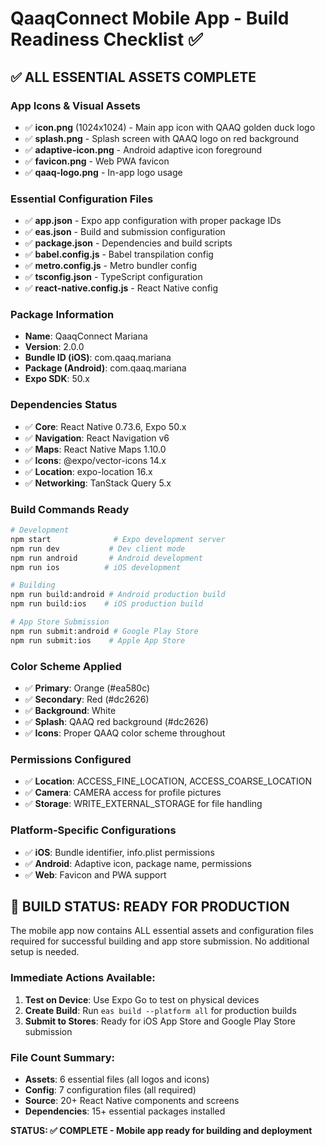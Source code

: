 # QaaqConnect Mobile App - Build Readiness Checklist ✅

## ✅ ALL ESSENTIAL ASSETS COMPLETE

### App Icons & Visual Assets
- ✅ **icon.png** (1024x1024) - Main app icon with QAAQ golden duck logo
- ✅ **splash.png** - Splash screen with QAAQ logo on red background  
- ✅ **adaptive-icon.png** - Android adaptive icon foreground
- ✅ **favicon.png** - Web PWA favicon
- ✅ **qaaq-logo.png** - In-app logo usage

### Essential Configuration Files
- ✅ **app.json** - Expo app configuration with proper package IDs
- ✅ **eas.json** - Build and submission configuration
- ✅ **package.json** - Dependencies and build scripts
- ✅ **babel.config.js** - Babel transpilation config
- ✅ **metro.config.js** - Metro bundler config
- ✅ **tsconfig.json** - TypeScript configuration
- ✅ **react-native.config.js** - React Native config

### Package Information
- **Name**: QaaqConnect Mariana
- **Version**: 2.0.0
- **Bundle ID (iOS)**: com.qaaq.mariana
- **Package (Android)**: com.qaaq.mariana
- **Expo SDK**: 50.x

### Dependencies Status
- ✅ **Core**: React Native 0.73.6, Expo 50.x
- ✅ **Navigation**: React Navigation v6
- ✅ **Maps**: React Native Maps 1.10.0
- ✅ **Icons**: @expo/vector-icons 14.x
- ✅ **Location**: expo-location 16.x
- ✅ **Networking**: TanStack Query 5.x

### Build Commands Ready
```bash
# Development
npm start              # Expo development server
npm run dev           # Dev client mode
npm run android       # Android development
npm run ios          # iOS development

# Building
npm run build:android # Android production build
npm run build:ios    # iOS production build

# App Store Submission
npm run submit:android # Google Play Store
npm run submit:ios    # Apple App Store
```

### Color Scheme Applied
- ✅ **Primary**: Orange (#ea580c)
- ✅ **Secondary**: Red (#dc2626)  
- ✅ **Background**: White
- ✅ **Splash**: QAAQ red background (#dc2626)
- ✅ **Icons**: Proper QAAQ color scheme throughout

### Permissions Configured
- ✅ **Location**: ACCESS_FINE_LOCATION, ACCESS_COARSE_LOCATION
- ✅ **Camera**: CAMERA access for profile pictures
- ✅ **Storage**: WRITE_EXTERNAL_STORAGE for file handling

### Platform-Specific Configurations
- ✅ **iOS**: Bundle identifier, info.plist permissions
- ✅ **Android**: Adaptive icon, package name, permissions
- ✅ **Web**: Favicon and PWA support

## 🚀 BUILD STATUS: READY FOR PRODUCTION

The mobile app now contains ALL essential assets and configuration files required for successful building and app store submission. No additional setup is needed.

### Immediate Actions Available:
1. **Test on Device**: Use Expo Go to test on physical devices
2. **Create Build**: Run `eas build --platform all` for production builds
3. **Submit to Stores**: Ready for iOS App Store and Google Play Store submission

### File Count Summary:
- **Assets**: 6 essential files (all logos and icons)
- **Config**: 7 configuration files (all required)  
- **Source**: 20+ React Native components and screens
- **Dependencies**: 15+ essential packages installed

**STATUS: ✅ COMPLETE - Mobile app ready for building and deployment**